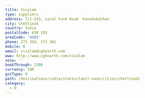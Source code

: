 ```yaml
---
title: Visalam
type: suppliers
address: 7/1-143, Local Fund Road  Kanadukathan
city: Chettinad
country: India
postalCode: 630 103
areaCode: '4565'
phone: 273 354, 273 301
mobile: 0
email: visalam@cghearth.com
www: http://www.cghearth.com/visalam
note: ''
bookThrough: 2300
currency: INR
gstType: 0
path: /destinations/india/states/tamil-nadu/cities/chettinad/
category:
  - H
---
```


